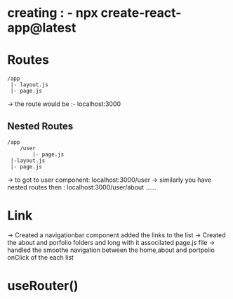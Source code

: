# creating : - npx create-react-app@latest

# Routes

    /app
     |- layout.js
     |- page.js

-> the route would be :- localhost:3000

## Nested Routes

    /app
    	/user
    		|- page.js
     |-layout.js
     |- page.js

-> to got to user component: localhost:3000/user
-> similarly you have nested routes then : localhost:3000/user/about ......

# Link

-> Created a navigationbar component added the links to the list
-> Created the about and porfolio folders and long with it associlated page.js file
-> handled the smoothe navigation between the home,about and portpolio onClick of the each list

# useRouter()
